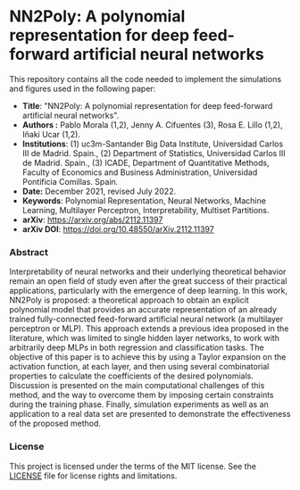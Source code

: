 # NN2Poly: A polynomial representation for deep feed-forward artificial neural networks
This repository contains all the code needed to implement the simulations and figures used in the following paper: 

* **Title**: "NN2Poly: A polynomial representation for deep feed-forward artificial neural networks".
* **Authors :** Pablo Morala (1,2), Jenny A. Cifuentes (3), Rosa E. Lillo (1,2), Iñaki Ucar (1,2).
* **Institutions**: (1) uc3m-Santander Big Data Institute, Universidad Carlos III de Madrid. Spain., (2) Department of Statistics, Universidad Carlos III de Madrid. Spain., (3) ICADE, Department of Quantitative Methods, Faculty of Economics and Business Administration, Universidad Pontificia Comillas. Spain.
* **Date:** December 2021, revised July 2022.
* **Keywords**: Polynomial Representation, Neural Networks, Machine Learning, Multilayer Perceptron, Interpretability, Multiset Partitions.
* **arXiv**: https://arxiv.org/abs/2112.11397
* **arXiv DOI**: https://doi.org/10.48550/arXiv.2112.11397

### Abstract
Interpretability of neural networks and their underlying theoretical behavior remain an open field of study even after the great success of their practical applications, particularly with the emergence of deep learning. In this work, NN2Poly is proposed: a theoretical approach to obtain an explicit polynomial model that provides an accurate representation of an already trained fully-connected feed-forward artificial neural network (a multilayer perceptron or MLP). This approach extends a previous idea proposed in the literature, which was limited to single hidden layer networks, to work with arbitrarily deep MLPs in both regression and classification tasks. The objective of this paper is to achieve this by using a Taylor expansion on the activation function, at each layer, and then using several combinatorial properties to calculate the coefficients of the desired polynomials. Discussion is presented on the main computational challenges of this method, and the way to overcome them by imposing certain constraints during the training phase. Finally, simulation experiments as well as an application to a real data set are presented to demonstrate the effectiveness of the proposed method.

### License
This project is licensed under the terms of the MIT license. See the [LICENSE](LICENSE.md) file for license rights and limitations.

